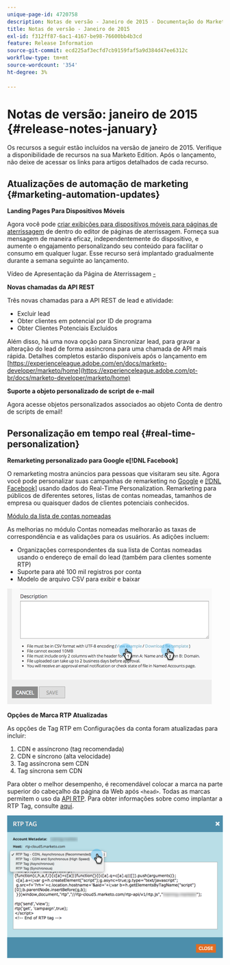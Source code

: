 ```yaml
---
unique-page-id: 4720758
description: Notas de versão - Janeiro de 2015 - Documentação do Marketo - Documentação do produto
title: Notas de versão - Janeiro de 2015
exl-id: f312ff87-6ac1-4167-be98-76600bb4b3cd
feature: Release Information
source-git-commit: ecd225af3ecfd7cb9159faf5a9d384d47ee6312c
workflow-type: tm+mt
source-wordcount: '354'
ht-degree: 3%

---
```


# Notas de versão: janeiro de 2015 {#release-notes-january}

Os recursos a seguir estão incluídos na versão de janeiro de 2015. Verifique a disponibilidade de recursos na sua Marketo Edition. Após o lançamento, não deixe de acessar os links para artigos detalhados de cada recurso.

## Atualizações de automação de marketing {#marketing-automation-updates}

**Landing Pages Para Dispositivos Móveis**

Agora você pode [criar exibições para dispositivos móveis para páginas de aterrissagem](/help/marketo/product-docs/demand-generation/landing-pages/free-form-landing-pages/add-a-mobile-view-for-your-free-form-landing-page.md) de dentro do editor de páginas de aterrissagem. Forneça sua mensagem de maneira eficaz, independentemente do dispositivo, e aumente o engajamento personalizando seu conteúdo para facilitar o consumo em qualquer lugar. Esse recurso será implantado gradualmente durante a semana seguinte ao lançamento.

Vídeo de Apresentação da Página de Aterrissagem [-](https://youtu.be/aPQHlG2X6c0)

**Novas chamadas da API REST**

Três novas chamadas para a API REST de lead e atividade:

* Excluir lead
* Obter clientes em potencial por ID de programa
* Obter Clientes Potenciais Excluídos

Além disso, há uma nova opção para Sincronizar lead, para gravar a alteração do lead de forma assíncrona para uma chamada de API mais rápida. Detalhes completos estarão disponíveis após o lançamento em [https://experienceleague.adobe.com/en/docs/marketo-developer/marketo/home](https://experienceleague.adobe.com/pt-br/docs/marketo-developer/marketo/home)

**Suporte a objeto personalizado de script de e-mail**

Agora acesse objetos personalizados associados ao objeto Conta de dentro de scripts de email!

## Personalização em tempo real {#real-time-personalization}

**Remarketing personalizado para Google e[!DNL Facebook]**

O remarketing mostra anúncios para pessoas que visitaram seu site. Agora você pode personalizar suas campanhas de remarketing no [Google](/help/marketo/product-docs/web-personalization/website-retargeting/personalized-remarketing-in-google.md) e [[!DNL Facebook]](/help/marketo/product-docs/web-personalization/website-retargeting/personalized-remarketing-in-facebook.md) usando dados do Real-Time Personalization. Remarketing para públicos de diferentes setores, listas de contas nomeadas, tamanhos de empresa ou quaisquer dados de clientes potenciais conhecidos.

[Módulo da lista de contas nomeadas](/help/marketo/product-docs/web-personalization/account-based-web-marketing/create-a-new-account-list.md)

As melhorias no módulo Contas nomeadas melhorarão as taxas de correspondência e as validações para os usuários. As adições incluem:

* Organizações correspondentes da sua lista de Contas nomeadas usando o endereço de email do lead (também para clientes somente RTP)
* Suporte para até 100 mil registros por conta
* Modelo de arquivo CSV para exibir e baixar

![](assets/image2015-1-14-11-3a12-3a16.png)

**Opções de Marca RTP Atualizadas**

As opções de Tag RTP em Configurações da conta foram atualizadas para incluir:

1. CDN e assíncrono (tag recomendada)
1. CDN e síncrono (alta velocidade)
1. Tag assíncrona sem CDN
1. Tag síncrona sem CDN

Para obter o melhor desempenho, é recomendável colocar a marca na parte superior do cabeçalho da página da Web após `<head>`. Todas as marcas permitem o uso da [API RTP](https://experienceleague.adobe.com/en/docs/marketo-developer/marketo/javascriptapi/rich-media-recommendation). Para obter informações sobre como implantar a RTP Tag, consulte [aqui](/help/marketo/product-docs/web-personalization/rtp-tag-implementation/deploy-the-rtp-javascript.md).

![](assets/image2015-1-15-13-3a30-3a45.png)
